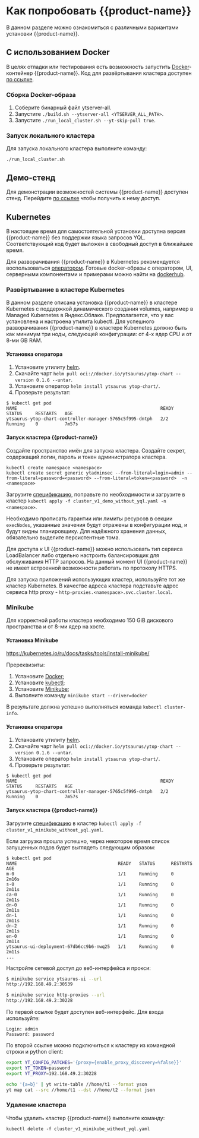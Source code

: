 # Как попробовать {{product-name}}

В данном разделе можно ознакомиться с различными вариантами установки {{product-name}}.

## С использованием Docker

В целях отладки или тестирования есть возможность запустить [Docker](https://docs.docker.com/get-docker/)-контейнер {{product-name}}.
Код для развёртывания кластера доступен [по ссылке](https://github.com/ytsaurus/ytsaurus/tree/main/yt/docker/local).

### Сборка Docker-образа

1. Соберите бинарный файл ytserver-all.
2. Запустите `./build.sh --ytserver-all <YTSERVER_ALL_PATH>`.
3. Запустите `./run_local_cluster.sh --yt-skip-pull true`.

### Запуск локального кластера

Для запуска локального кластера выполните команду:
```
./run_local_cluster.sh
```

## Демо-стенд

Для демонстрации возможностей системы {{product-name}} доступен стенд.
Перейдите [по ссылке](https://ytsaurus.tech/#demo) чтобы получить к нему доступ.

## Kubernetes

В настоящее время для самостоятельной установки доступна версия {{product-name}} без поддержки языка запросов YQL. Соответствующий код будет выложен в свободный доступ в ближайшее время.

Для разворачивания {{product-name}} в Kubernetes рекомендуется воспользоваться [оператором](https://github.com/ytsaurus/yt-k8s-operator). Готовые docker-образы с оператором, UI, серверными компонентами и примерами можно найти на [dockerhub](https://hub.docker.com/orgs/ytsaurus).

### Развёртывание в кластере Kubernetes

В данном разделе описана установка {{product-name}} в кластере Kubernetes с поддержкой динамического создания volumes, например в Managed Kubernetes в Яндекс.Облаке. Предполагается, что у вас установлена и настроена утилита kubectl. Для успешного разворачивания {{product-name}} в кластере Kubernetes должно быть как минимум три ноды, следующей конфигурации: от 4-х ядер CPU и от 8-ми GB RAM.

#### Установка оператора

1. Установите утилиту [helm](https://helm.sh/docs/intro/install/).
2. Скачайте чарт `helm pull oci://docker.io/ytsaurus/ytop-chart --version 0.1.6 --untar`.
3. Установите оператор `helm install ytsaurus ytop-chart/`.
4. Проверьте результат:

```
$ kubectl get pod
NAME                                                      READY   STATUS     RESTARTS   AGE
ytsaurus-ytop-chart-controller-manager-5765c5f995-dntph   2/2     Running    0          7m57s
```

#### Запуск кластера {{product-name}}

Создайте пространство имён для запуска кластера. Создайте секрет, содержащий логин, пароль и токен администратора кластера.
```
kubectl create namespace <namespace>
kubectl create secret generic ytadminsec --from-literal=login=admin --from-literal=password=<password> --from-literal=token=<password>  -n <namespace> 
```

Загрузите [спецификацию](https://github.com/ytsaurus/yt-k8s-operator/blob/main/config/samples/cluster_v1_demo_without_yql.yaml), поправьте по необходимости и загрузите в кластер `kubectl apply -f cluster_v1_demo_without_yql.yaml -n <namespace>`.

Необходимо прописать гарантии или лимиты ресурсов в секции `execNodes`, указанные значения будут отражены в конфигурации нод, и будут видны планировщику. Для надёжного хранения данных, обязательно выделите персистентные тома.

Для доступа к UI {{product-name}} можно использовать тип сервиса LoadBalancer либо отдельно настроить балансировщик для обслуживания HTTP запросов. На данный момент UI {{product-name}} не имеет встроенной возможности работать по протоколу HTTPS. 

Для запуска приложений использующих кластер, используйте тот же кластер Kubernetes. В качестве адреса кластера подставьте адрес сервиса http proxy - `http-proxies.<namespace>.svc.cluster.local`.

### Minikube

Для корректной работы кластера необходимо 150 GiB дискового пространства и от 8-ми ядер на хосте.

#### Установка Minikube
https://kubernetes.io/ru/docs/tasks/tools/install-minikube/

Пререквизиты:
1. Установите [Docker](https://docs.docker.com/engine/install/);
2. Установите [kubectl](https://kubernetes.io/ru/docs/tasks/tools/install-kubectl/#установка-kubectl-в-linux);
3. Установите [Minikube](https://kubernetes.io/ru/docs/tasks/tools/install-minikube/);
4. Выполните команду `minikube start --driver=docker`

В результате должна успешно выполняться команда `kubectl cluster-info`.

#### Установка оператора

1. Установите утилиту [helm](https://helm.sh/docs/intro/install/).
2. Скачайте чарт `helm pull oci://docker.io/ytsaurus/ytop-chart --version 0.1.6 --untar`.
3. Установите оператор `helm install ytsaurus ytop-chart/`.
4. Проверьте результат:

```
$ kubectl get pod
NAME                                                      READY   STATUS     RESTARTS   AGE
ytsaurus-ytop-chart-controller-manager-5765c5f995-dntph   2/2     Running    0          7m57s
```

#### Запуск кластера {{product-name}}

Загрузите [спецификацию](https://github.com/ytsaurus/yt-k8s-operator/blob/main/config/samples/cluster_v1_minikube_without_yql.yaml)  в кластер `kubectl apply -f cluster_v1_minikube_without_yql.yaml`.

Если загрузка прошла успешно, через некоторое время список запущенных подов будет выглядеть следующим образом:

```
$ kubectl get pod
NAME                                      READY   STATUS      RESTARTS   AGE
m-0                                       1/1     Running     0          2m16s
s-0                                       1/1     Running     0          2m11s
ca-0                                      1/1     Running     0          2m11s
dn-0                                      1/1     Running     0          2m11s
dn-1                                      1/1     Running     0          2m11s
dn-2                                      1/1     Running     0          2m11s
en-0                                      1/1     Running     0          2m11s
ytsaurus-ui-deployment-67db6cc9b6-nwq25   1/1     Running     0          2m11s
...
```

Настройте сетевой доступ до веб-интерфейса и прокси:
```bash
$ minikube service ytsaurus-ui --url
http://192.168.49.2:30539

$ minikube service http-proxies --url
http://192.168.49.2:30228
```

По первой ссылке будет доступен веб-интерфейс. Для входа используйте:
```
Login: admin
Password: password
```

По второй ссылке можно подключиться к кластеру из командной строки и python client:
```bash
export YT_CONFIG_PATCHES='{proxy={enable_proxy_discovery=%false}}' 
export YT_TOKEN=password
export YT_PROXY=192.168.49.2:30228

echo '{a=b}' | yt write-table //home/t1 --format yson
yt map cat --src //home/t1 --dst //home/t2 --format json 
```

### Удаление кластера

Чтобы удалить кластер {{product-name}} выполните команду:
```
kubectl delete -f cluster_v1_minikube_without_yql.yaml
```
